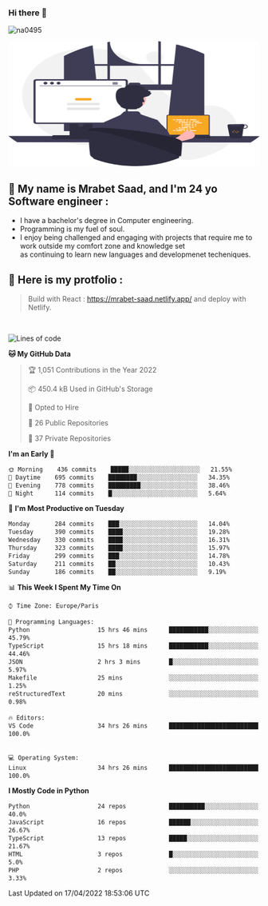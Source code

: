### Hi there :wave: 

<p align="left"> <img src="https://komarev.com/ghpvc/?username=na0495&label=Profile%20views&color=0e75b6&style=flat" alt="na0495" /> </p>


<p align="center">
  <img height="250" width="600" src="./cool.svg">
</P>

## :boy: My name is Mrabet Saad, and I'm 24 yo Software engineer :
- I have a bachelor's degree in Computer engineering.
- Programming is my fuel of soul.
- I enjoy being challenged and engaging with projects that require me to work outside my comfort zone and knowledge set <br>
  as continuing to learn new languages and developmenet techeniques.


## :bookmark_tabs: Here is my protfolio :
> Build with React :
https://mrabet-saad.netlify.app/
and deploy with Netlify.

<br>

<!--START_SECTION:waka-->
![Lines of code](https://img.shields.io/badge/From%20Hello%20World%20I%27ve%20Written-10%20Million%20lines%20of%20code-blue)

**🐱 My GitHub Data** 

> 🏆 1,051 Contributions in the Year 2022
 > 
> 📦 450.4 kB Used in GitHub's Storage 
 > 
> 💼 Opted to Hire
 > 
> 📜 26 Public Repositories 
 > 
> 🔑 37 Private Repositories  
 > 
**I'm an Early 🐤** 

```text
🌞 Morning    436 commits    █████░░░░░░░░░░░░░░░░░░░░   21.55% 
🌆 Daytime    695 commits    ████████░░░░░░░░░░░░░░░░░   34.35% 
🌃 Evening    778 commits    █████████░░░░░░░░░░░░░░░░   38.46% 
🌙 Night      114 commits    █░░░░░░░░░░░░░░░░░░░░░░░░   5.64%

```
📅 **I'm Most Productive on Tuesday** 

```text
Monday       284 commits    ███░░░░░░░░░░░░░░░░░░░░░░   14.04% 
Tuesday      390 commits    ████░░░░░░░░░░░░░░░░░░░░░   19.28% 
Wednesday    330 commits    ████░░░░░░░░░░░░░░░░░░░░░   16.31% 
Thursday     323 commits    ████░░░░░░░░░░░░░░░░░░░░░   15.97% 
Friday       299 commits    ███░░░░░░░░░░░░░░░░░░░░░░   14.78% 
Saturday     211 commits    ██░░░░░░░░░░░░░░░░░░░░░░░   10.43% 
Sunday       186 commits    ██░░░░░░░░░░░░░░░░░░░░░░░   9.19%

```


📊 **This Week I Spent My Time On** 

```text
⌚︎ Time Zone: Europe/Paris

💬 Programming Languages: 
Python                   15 hrs 46 mins      ███████████░░░░░░░░░░░░░░   45.79% 
TypeScript               15 hrs 18 mins      ███████████░░░░░░░░░░░░░░   44.46% 
JSON                     2 hrs 3 mins        █░░░░░░░░░░░░░░░░░░░░░░░░   5.97% 
Makefile                 25 mins             ░░░░░░░░░░░░░░░░░░░░░░░░░   1.25% 
reStructuredText         20 mins             ░░░░░░░░░░░░░░░░░░░░░░░░░   0.98%

🔥 Editors: 
VS Code                  34 hrs 26 mins      █████████████████████████   100.0%


💻 Operating System: 
Linux                    34 hrs 26 mins      █████████████████████████   100.0%

```

**I Mostly Code in Python** 

```text
Python                   24 repos            ██████████░░░░░░░░░░░░░░░   40.0% 
JavaScript               16 repos            ██████░░░░░░░░░░░░░░░░░░░   26.67% 
TypeScript               13 repos            █████░░░░░░░░░░░░░░░░░░░░   21.67% 
HTML                     3 repos             █░░░░░░░░░░░░░░░░░░░░░░░░   5.0% 
PHP                      2 repos             ░░░░░░░░░░░░░░░░░░░░░░░░░   3.33%

```


 Last Updated on 17/04/2022 18:53:06 UTC
<!--END_SECTION:waka-->
